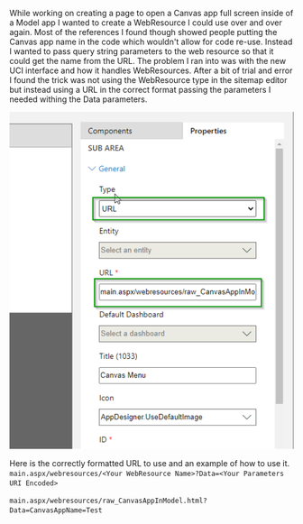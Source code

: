 
While working on creating a page to open a Canvas app full screen inside of a Model app I wanted to create a WebResource I could use over and over again.  Most of the references I found though showed people putting the Canvas app name in the code which wouldn't allow for code re-use.  Instead I wanted to pass query string parameters to the web resource so that it could get the name from the URL.  The problem I ran into was with the new UCI interface and how it handles WebResources.  After a bit of trial and error I found the trick was not using the WebResource type in the sitemap editor but instead using a URL in the correct format passing the parameters I needed withing the Data parameters.

![Add URL to Sitemap](addurl.png)

Here is the correctly formatted URL to use and an example of how to use it.
``
main.aspx/webresources/<Your WebResource Name>?Data=<Your Parameters URI Encoded>
``

``
main.aspx/webresources/raw_CanvasAppInModel.html?Data=CanvasAppName=Test
``


<!--stackedit_data:
eyJoaXN0b3J5IjpbLTE1MjQ2MTUwNjYsNzM3NTU0NTVdfQ==
-->